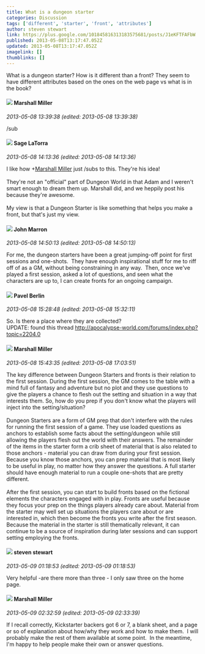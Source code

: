 ```yaml
---
title: What is a dungeon starter
categories: Discussion
tags: ['different', 'starter', 'front', 'attributes']
author: steven stewart
link: https://plus.google.com/101845816313183575681/posts/J1eKFTFAFbW
published: 2013-05-08T13:17:47.052Z
updated: 2013-05-08T13:17:47.052Z
imagelink: []
thumblinks: []
---
```


What is a dungeon starter? How is it different than a front? They seem to have different attributes based on the ones on the web page vs what is in the book? 
<div id='comment z13cybxqxsndjlqf523zipnpjxnfz5iu2'>
  <h4><img src='{{site.baseurl}}//images/avatars/113927217394445366066_photo.jpg'> Marshall Miller</h4>
      <p><cite>2013-05-08 13:39:38 (edited: 2013-05-08 13:39:38)</cite></p>
        <p>/sub</p>
</div>
        

<div id='comment z13cybxqxsndjlqf523zipnpjxnfz5iu2'>
  <h4><img src='{{site.baseurl}}//images/avatars/117415966179711277938_photo.jpg'> Sage LaTorra</h4>
      <p><cite>2013-05-08 14:13:36 (edited: 2013-05-08 14:13:36)</cite></p>
        <p>I like how <span class="proflinkWrapper"><span class="proflinkPrefix">+</span><a class="proflink" href="https://plus.google.com/113927217394445366066" oid="113927217394445366066">Marshall Miller</a></span> just /subs to this. They&#39;re his idea! <br /><br />They&#39;re not an &quot;official&quot; part of Dungeon World in that Adam and I weren&#39;t smart enough to dream them up. Marshall did, and we heppily post his because they&#39;re awesome.<br /><br />My view is that a Dungeon Starter is like something that helps you make a front, but that&#39;s just my view.</p>
</div>
        

<div id='comment z13cybxqxsndjlqf523zipnpjxnfz5iu2'>
  <h4><img src='{{site.baseurl}}//images/avatars/100795039225888518108_photo.jpg'> John Marron</h4>
      <p><cite>2013-05-08 14:50:13 (edited: 2013-05-08 14:50:13)</cite></p>
        <p>For me, the dungeon starters have been a great jumping-off point for first sessions and one-shots.  They have enough inspirational stuff for me to riff off of as a GM, without being constraining in any way.  Then, once we&#39;ve played a first session, asked a lot of questions, and seen what the characters are up to, I can create fronts for an ongoing campaign.</p>
</div>
        

<div id='comment z13cybxqxsndjlqf523zipnpjxnfz5iu2'>
  <h4><img src='{{site.baseurl}}//images/avatars/104648053315873400268_photo.jpg'> Pavel Berlin</h4>
      <p><cite>2013-05-08 15:28:48 (edited: 2013-05-08 15:32:11)</cite></p>
        <p>So. Is there a place where they are collected?<br />UPDATE: found this thread <a href="http://apocalypse-world.com/forums/index.php?topic=2204.0" class="ot-anchor">http://apocalypse-world.com/forums/index.php?topic=2204.0</a></p>
</div>
        

<div id='comment z13cybxqxsndjlqf523zipnpjxnfz5iu2'>
  <h4><img src='{{site.baseurl}}//images/avatars/113927217394445366066_photo.jpg'> Marshall Miller</h4>
      <p><cite>2013-05-08 15:43:35 (edited: 2013-05-08 17:03:51)</cite></p>
        <p>The key difference between Dungeon Starters and fronts is their relation to the first session. During the first session, the GM comes to the table with a mind full of fantasy and adventure but no plot and they use questions to give the players a chance to flesh out the setting and situation in a way that interests them. So, how do you prep if you don&#39;t know what the players will inject into the setting/situation?<br /><br />Dungeon Starters are a form of GM prep that don&#39;t interfere with the rules for running the first session of a game. They use loaded questions as anchors to establish some facts about the setting/dungeon while still allowing the players flesh out the world with their answers. The remainder of the items in the starter form a crib sheet of material that is also related to those anchors - material you can draw from during your first session. Because you know those anchors, you can prep material that is most likely to be useful in play, no matter how they answer the questions. A full starter should have enough material to run a couple one-shots that are pretty different.<br /><br />After the first session, you can start to build fronts based on the fictional elements the characters engaged with in play. Fronts are useful because they focus your prep on the things players already care about. Material from the starter may well set up situations the players care about or are interested in, which then become the fronts you write after the first season. Because the material in the starter is still thematically relevant, it can continue to be a source of inspiration during later sessions and can support setting employing the fronts.</p>
</div>
        

<div id='comment z13cybxqxsndjlqf523zipnpjxnfz5iu2'>
  <h4><img src='{{site.baseurl}}//images/avatars/101845816313183575681_photo.jpg'> steven stewart</h4>
      <p><cite>2013-05-09 01:18:53 (edited: 2013-05-09 01:18:53)</cite></p>
        <p>Very helpful -are there more than three - I only saw three on the home page.</p>
</div>
        

<div id='comment z13cybxqxsndjlqf523zipnpjxnfz5iu2'>
  <h4><img src='{{site.baseurl}}//images/avatars/113927217394445366066_photo.jpg'> Marshall Miller</h4>
      <p><cite>2013-05-09 02:32:59 (edited: 2013-05-09 02:33:39)</cite></p>
        <p>If I recall correctly, Kickstarter backers got 6 or 7, a blank sheet, and a page or so of explanation about how/why they work and how to make them.  I will probably make the rest of them available at some point.  In the meantime, I&#39;m happy to help people make their own or answer questions.</p>
</div>
        